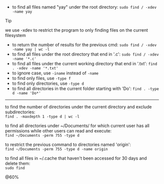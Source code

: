- to find all files named "yay" under the root directory: `sudo find / -xdev -name yay`

>[!tip]
>we use -xdev to restrict the program to only finding files on the current filesystem

- to return the number of results for the previous cmd: `sudo find / -xdev -name yay | wc -l`
- to find all files under the root directory that end in '.c': `sudo find / -xdev -name '*.c'`
- to find all files under the current working directory that end in '.txt': `find . -xdev -name '*.txt'`
- to ignore case, use `-iname` instead of `-name`
- to find only files, use `-type f`
- to find only directories, use `-type d`
- to find all directories in the current folder starting with 'Do': `find . -type d -name 'Do*'`

---

to find the number of directories under the current directory and exclude subdirectories:  
`find . -maxdepth 1 -type d | wc -l`

to find all directories under ~/Documents/ for which current user has all permissions while other users can read and execute:  
`find ~/Documents -perm 755 -type d`  

to restrict the previous command to directories named 'origin':  
`find ~/Documents -perm 755 -type d -name origin` 

to find all files in ~/.cache that haven't been accessed for 30 days and delete them:  
`sudo find `

@60%
